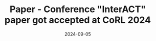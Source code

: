 ---
title: >- 
    <span class="badge badge-pill badge-paper">Paper - Conference</span> <b>"InterACT"</b> paper got accepted at <span class="germany-color"><b>CoRL 2024</b></span>
date: 2024-09-05
---